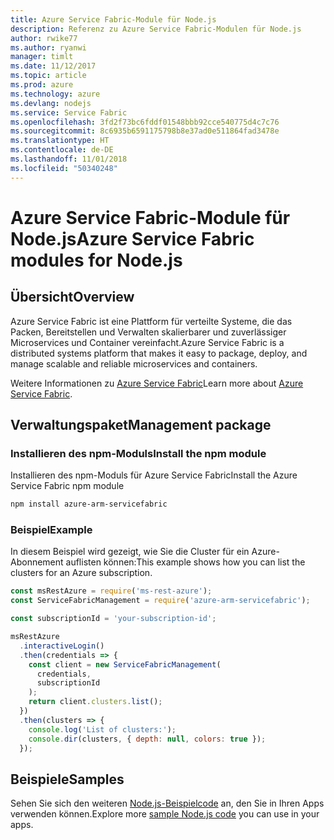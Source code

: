 ```yaml
---
title: Azure Service Fabric-Module für Node.js
description: Referenz zu Azure Service Fabric-Modulen für Node.js
author: rwike77
ms.author: ryanwi
manager: timlt
ms.date: 11/12/2017
ms.topic: article
ms.prod: azure
ms.technology: azure
ms.devlang: nodejs
ms.service: Service Fabric
ms.openlocfilehash: 3fd2f73bc6fddf01548bbb92cce540775d4c7c76
ms.sourcegitcommit: 8c6935b6591175798b8e37ad0e511864fad3478e
ms.translationtype: HT
ms.contentlocale: de-DE
ms.lasthandoff: 11/01/2018
ms.locfileid: "50340248"
---
```

# <a name="azure-service-fabric-modules-for-nodejs"></a><span data-ttu-id="cb4b4-103">Azure Service Fabric-Module für Node.js</span><span class="sxs-lookup"><span data-stu-id="cb4b4-103">Azure Service Fabric modules for Node.js</span></span>

## <a name="overview"></a><span data-ttu-id="cb4b4-104">Übersicht</span><span class="sxs-lookup"><span data-stu-id="cb4b4-104">Overview</span></span>

<span data-ttu-id="cb4b4-105">Azure Service Fabric ist eine Plattform für verteilte Systeme, die das Packen, Bereitstellen und Verwalten skalierbarer und zuverlässiger Microservices und Container vereinfacht.</span><span class="sxs-lookup"><span data-stu-id="cb4b4-105">Azure Service Fabric is a distributed systems platform that makes it easy to package, deploy, and manage scalable and reliable microservices and containers.</span></span>

<span data-ttu-id="cb4b4-106">Weitere Informationen zu [Azure Service Fabric](https://docs.microsoft.com/azure/service-fabric/service-fabric-overview)</span><span class="sxs-lookup"><span data-stu-id="cb4b4-106">Learn more about [Azure Service Fabric](https://docs.microsoft.com/azure/service-fabric/service-fabric-overview).</span></span>

## <a name="management-package"></a><span data-ttu-id="cb4b4-107">Verwaltungspaket</span><span class="sxs-lookup"><span data-stu-id="cb4b4-107">Management package</span></span>

### <a name="install-the-npm-module"></a><span data-ttu-id="cb4b4-108">Installieren des npm-Moduls</span><span class="sxs-lookup"><span data-stu-id="cb4b4-108">Install the npm module</span></span>

<span data-ttu-id="cb4b4-109">Installieren des npm-Moduls für Azure Service Fabric</span><span class="sxs-lookup"><span data-stu-id="cb4b4-109">Install the Azure Service Fabric npm module</span></span>

```bash
npm install azure-arm-servicefabric
```

### <a name="example"></a><span data-ttu-id="cb4b4-110">Beispiel</span><span class="sxs-lookup"><span data-stu-id="cb4b4-110">Example</span></span>

<span data-ttu-id="cb4b4-111">In diesem Beispiel wird gezeigt, wie Sie die Cluster für ein Azure-Abonnement auflisten können:</span><span class="sxs-lookup"><span data-stu-id="cb4b4-111">This example shows how you can list the clusters for an Azure subscription.</span></span>

```javascript
const msRestAzure = require('ms-rest-azure');
const ServiceFabricManagement = require('azure-arm-servicefabric');

const subscriptionId = 'your-subscription-id';

msRestAzure
  .interactiveLogin()
  .then(credentials => {
    const client = new ServiceFabricManagement(
      credentials,
      subscriptionId
    );
    return client.clusters.list();
  })
  .then(clusters => {
    console.log('List of clusters:');
    console.dir(clusters, { depth: null, colors: true });
  });
```

## <a name="samples"></a><span data-ttu-id="cb4b4-112">Beispiele</span><span class="sxs-lookup"><span data-stu-id="cb4b4-112">Samples</span></span>

<span data-ttu-id="cb4b4-113">Sehen Sie sich den weiteren [Node.js-Beispielcode](https://azure.microsoft.com/resources/samples/?platform=nodejs) an, den Sie in Ihren Apps verwenden können.</span><span class="sxs-lookup"><span data-stu-id="cb4b4-113">Explore more [sample Node.js code](https://azure.microsoft.com/resources/samples/?platform=nodejs) you can use in your apps.</span></span>
